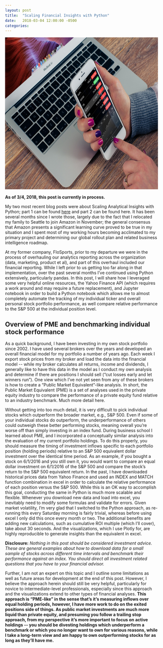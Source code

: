 ```yaml
---
layout: post
title:  "Scaling Financial Insights with Python"
date:   2018-03-04 12:00:00 -0500
categories: 
---
```


<img src="/assets/Python_Finance_hero.jpg" alt="Python Finance" height="500"  style="width: 100%">

<strong>As of 3/4, 2018, this post is currently in process.</strong>

<p>My two most recent blog posts were about Scaling Analytical Insights with Python; part 1 can be found <a href="https://kdboller.github.io/2017/07/09/scaling-analytical-insights-with-python.html" target="_blank">here</a> and part 2 can be found here.  It has been several months since I wrote those, largely due to the fact that I relocated my family to Seattle to join Amazon in November; the general consensus that Amazon presents a significant learning curve proved to be true in my situation and I spent most of my working hours becoming acclimated to my primary project and determining our global rollout plan and related business intelligence roadmap. </p> 

<p>At my former company, FloSports, prior to my departure we were in the process of overhauling our analytics reporting across the organization (data, marketing, product et al), and part of this overhaul included our financial reporting.  While I left prior to us getting too far along in that implementation, over the past several months I’ve continued using Python extensively, particularly pandas.  In this post, I will share how I leveraged some very helpful online resources, the Yahoo Finance API (which requires a work around and may require a future replacement), and Jupyter notebook in order to build a Python notebook which allows me to almost completely automate the tracking of my individual ticker and overall personal stock portfolio performance, as well compare relative performance to the S&P 500 at the individual position level.</p>

<h2>Overview of PME and benchmarking individual stock performance</h2>

<p>As a quick background, I have been investing in my own stock portfolio since 2002.  I have used several brokers over the years and developed an overall financial model for my portfolio a number of years ago.  Each week I export stock prices from my broker and load the data into the financial model -- while my broker calculates all returns, income and dividends, I generally like to have this data in the model as I conduct my own analysis and determine if there are positions I should sell (“cut losses early and let winners run”).  One view which I’ve not yet seen from any of these brokers is how to create a “Public Market Equivalent”-like analysis.  In short, the Public Market Equivalent (PME) is a set of analyses used in the private equity industry to compare the performance of a private equity fund relative to an industry benchmark.  Much more detail here.  </p>

<p>Without getting into too much detail, it is very difficult to pick individual stocks which outperform the broader market, e.g., S&P 500.  Even if some of your individual stocks do outperform, the underperformance of others could outweigh these better performing stocks, meaning overall you’re worse off than simply investing in an index fund.  During business school I learned about PME, and I incorporated a conceptually similar analysis into the evaluation of my current portfolio holdings.  To do this properly, you should measure the timing of investment inflows specific to each portfolio position (holding periods) relative to an S&P 500 equivalent dollar investment over the identical time period.  As an example, if you bought a stock on 6/1/2016 and you still own it, you would want to compare an equal dollar investment on 6/1/2016 of the S&P 500 and compare the stock’s return to the S&P 500 equivalent return.  In the past, I have downloaded historical prices data from Yahoo Finance and used an INDEX and MATCH function combination in excel in order to calculate the relative performance of each position versus the S&P 500.  While this is an OK way to accomplish this goal, conducting the same in Python is much more scalable and flexible.  Whenever you download new data and load into excel, you inevitably need to modify some formulas and validate for errors.  Given market volatility, I’m very glad that I switched to the Python approach, as re-running this every Saturday morning is fairly trivial, whereas before using excel I only did this once every month or two.  The additional benefits are adding new calculations, such as cumulative ROI multiple (which I’ll cover), take about 30 seconds.  And the visualizations, which I use Plotly for, are highly reproducible to generate insights than the equivalent in excel.</p>

<p><strong>Disclosure:</strong>  <i>Nothing in this post should be considered investment advice.  These are general examples about how to download data for a small sample of stocks across different time intervals and benchmark their performance against an index.  You should direct all investment related questions that you have to your financial advisor.</i></p>

<p>Further, I am not an expert on this topic and I outline some limitations as well as future areas for development at the end of this post.  However, I believe the approach herein should still be very helpful, particularly for novice to intermediate-level professionals, especially since this approach and the visualizations extend to other types of financial analyses.  <strong>This approach is “PME-like” in the sense that’s it’s measuring inflows over equal holding periods, however, I have more work to do on the exited positions side of things.  As public market investments are much more liquid than private equity, and presuming you follow a trailing stop approach, from my perspective it’s more important to focus on active holdings -- you should be divesting holdings which underperform a benchmark or which you no longer want to own for various reasons, while I take a long-term view and am happy to own outperforming stocks for as long as they’ll have me.</strong></p>
